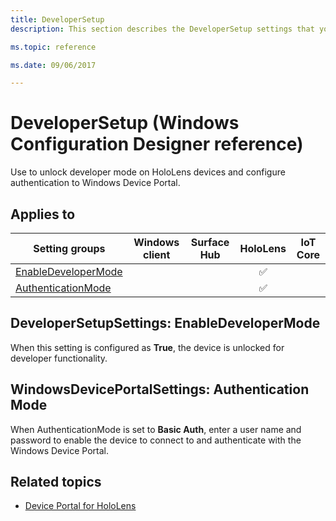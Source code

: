 ```yaml
---
title: DeveloperSetup
description: This section describes the DeveloperSetup settings that you can configure in provisioning packages for Windows 10 using Windows Configuration Designer.

ms.topic: reference

ms.date: 09/06/2017

---
```


# DeveloperSetup (Windows Configuration Designer reference)

Use to unlock developer mode on HoloLens devices and configure authentication to Windows Device Portal.

## Applies to

| Setting groups  | Windows client | Surface Hub | HoloLens | IoT Core |
| --- | :---: | :---: | :---: | :---: |
| [EnableDeveloperMode](#developersetupsettings-enabledevelopermode) |   |  | ✅ |  |
| [AuthenticationMode](#windowsdeviceportalsettings-authentication-mode) |   |  | ✅ |  |

## DeveloperSetupSettings: EnableDeveloperMode

When this setting is configured as **True**, the device is unlocked for developer functionality.

## WindowsDevicePortalSettings: Authentication Mode

When AuthenticationMode is set to **Basic Auth**, enter a user name and password to enable the device to connect to and authenticate with the Windows Device Portal.

## Related topics

- [Device Portal for HoloLens](/windows/uwp/debug-test-perf/device-portal-hololens)
